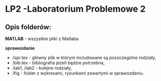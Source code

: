 # LP2 -Laboratorium Problemowe 2

## Opis folderów:
**MATLAB** - wszystkie pliki z Matlaba

**sprawozdanie** 
* /spr.tex - główny plik w którym includowane są poszczególne rodziały,
* /bib.tex - bibliografia jeżeli będzie potrzebna,
* /lab1, /lab2 - kolejne rodziały,
* /fig - folder z wykresami, rysunkami zawartymi w sprawozdaniu. 
